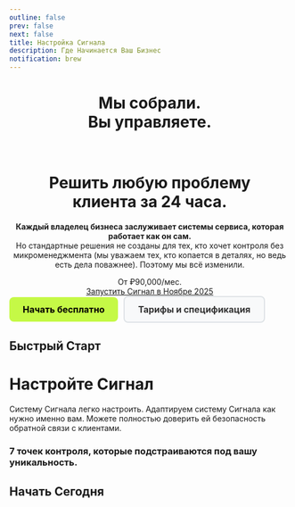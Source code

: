 ```yaml
---
outline: false
prev: false
next: false
title: Настройка Сигнала
description: Где Начинается Ваш Бизнес
notification: brew
---
```


<SignalProductsSlider />

<div align="center">

<h1 class="responsive-heading">Мы собрали.<br>Вы управляете.</h1>

<br>

<h1>
  <span>Решить любую проблему</span><br class="mobile-break"> <span>клиента за 24 часа.</span>
</h1>

<p>
  <strong>Каждый владелец бизнеса заслуживает системы сервиса, которая работает как он сам.</strong><br class="mobile-break">Но стандартные решения не созданы для тех, кто хочет контроля без микроменеджмента (мы уважаем тех, кто копается в деталях, но ведь есть дела поважнее). Поэтому мы всё изменили.​
</p>

<div class="checkup-cta-section">
  <div class="checkup-price">От ₽90,000/мес.</div>
  <a href="/apply" class="btn-cta">Запустить Сигнал в Ноябре 2025</a>
</div>


<div class="button-group">
  <a href="/pro/dialogs#начать-сегодня" class="btn btn-primary" rel="noopener noreferrer"><strong>Начать бесплатно</strong></a>
  <a href="/pro/dialogs#тарифы" class="btn btn-secondary" rel="noopener noreferrer">Тарифы и спецификация</a>
</div>

</div>

## Быстрый Старт

<DialogsFirst5Days />

# Настройте Сигнал

Систему Сигнала легко настроить. Адаптируем систему Сигнала как нужно именно вам. Можете полностью доверить ей безопасность обратной связи с клиентами.

### 7 точек контроля, которые подстраиваются под вашу уникальность.

<SignalConstructorModules />

## Начать Сегодня

</div>

<DialogsForm />

<style>
/* --- ОБЩИЕ СТИЛИ ДЛЯ ВСЕХ КНОПОК --- */
.btn {
  display: inline-block;
  padding: 12px 24px;
  border-radius: 8px;
  font-weight: 700;
  font-size: 16px;
  text-align: center;
  text-decoration: none;
  transition: all 0.3s ease;
  cursor: pointer;
  border: none;
  margin: 10px 0;
}
.btn:hover {
  transform: translateY(-2px);
  text-decoration: none !important;
}

/* --- СТИЛЬ ОСНОВНОЙ КНОПКИ (ЯРКАЯ) --- */
.btn-primary {
  background-color: #C5F946; /* Яркий лаймовый */
  color: #000 !important;
}
.btn-primary:hover {
  background-color: #347b6c; /* Темный при наведении */
  color: white !important;
}

/* --- СТИЛЬ ВТОРИЧНОЙ КНОПКИ --- */
.btn-secondary {
  background-color: #f8f9fa;
  color: #333 !important;
  border: 2px solid #dee2e6;
}
.btn-secondary:hover {
  background-color: #e9ecef;
  border-color: #adb5bd;
}

/* --- КОНТЕЙНЕР ДЛЯ ГРУППЫ КНОПОК --- */
.button-group {
  display: flex;
  gap: 10px;
  align-items: center;
}

.button-group .btn {
  margin: 0; /* Убираем margin, используем gap */
}

/* --- МОБИЛЬНАЯ ВЕРСИЯ --- */
@media (max-width: 768px) {
  .button-group {
    flex-direction: column;
    align-items: stretch; /* Кнопки занимают всю ширину */
    gap: 10px;
  }
  
  .button-group .btn {
    width: 100%; /* Кнопки на всю ширину на мобильных */
  }
}

/* --- Контейнер для отдельной кнопки --- */
.start-button-container {
  margin: 20px 0;
  text-align: left;
}
.start-button-container .btn {
  display: inline-block;
  margin: 0;
}
</style>

